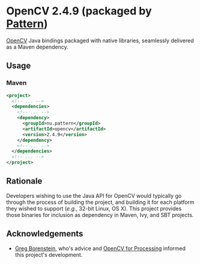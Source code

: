 # OpenCV 2.4.9 (packaged by [Pattern](http://pattern.nu))

[OpenCV](http://opencv.org) Java bindings packaged with native libraries, seamlessly delivered as a Maven dependency.

## Usage

### Maven 

```xml
<project>
  <!-- ... -->
  <dependencies>
    <!-- ... -->
    <dependency>
      <groupId>nu.pattern</groupId>
      <artifactId>opencv</artifactId>
      <version>2.4.9</version>
    </dependency>
    <!-- ... -->
  </dependencies>
  <!-- ... -->
</project>
```

## Rationale

Developers wishing to use the Java API for OpenCV would typically go through the process of building the project, and building it for each platform they wished to support (_e.g._, 32-bit Linux, OS X). This project provides those binaries for inclusion as dependency in Maven, Ivy, and SBT projects.
  
## Acknowledgements

- [Greg Borenstein](https://github.com/atduskgreg), who's advice and [OpenCV for Processing](https://github.com/atduskgreg/opencv-processing) informed this project's development. 
